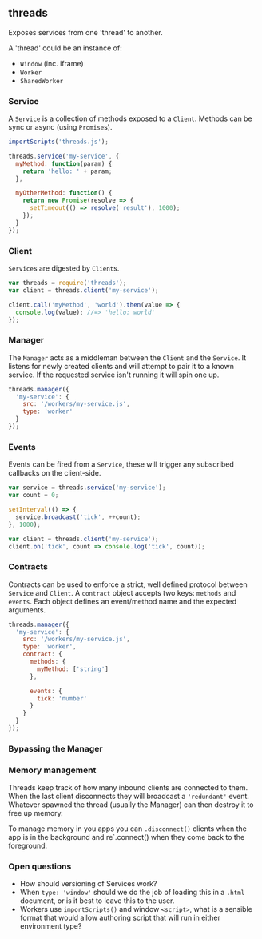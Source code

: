 ## threads

Exposes services from one 'thread' to another.

A 'thread' could be an instance of:

- `Window` (inc. iframe)
- `Worker`
- `SharedWorker`

### Service

A `Service` is a collection of methods exposed to a `Client`. Methods can be sync or async (using `Promise`s).

```js
importScripts('threads.js');

threads.service('my-service', {
  myMethod: function(param) {
    return 'hello: ' + param;
  },

  myOtherMethod: function() {
    return new Promise(resolve => {
      setTimeout(() => resolve('result'), 1000);
    });
  }
});
```

### Client

`Service`s are digested by `Client`s.

```js
var threads = require('threads');
var client = threads.client('my-service');

client.call('myMethod', 'world').then(value => {
  console.log(value); //=> 'hello: world'
});
```

### Manager

The `Manager` acts as a middleman between the `Client` and the `Service`. It listens for newly created clients and will attempt to pair it to a known service. If the requested service isn't running it will spin one up.

```js
threads.manager({
  'my-service': {
    src: '/workers/my-service.js',
    type: 'worker'
  }
});
```

### Events

Events can be fired from a `Service`, these will trigger any subscribed callbacks on the client-side.

```js
var service = threads.service('my-service');
var count = 0;

setInterval(() => {
  service.broadcast('tick', ++count);
}, 1000);
```

```js
var client = threads.client('my-service');
client.on('tick', count => console.log('tick', count));
```

### Contracts

Contracts can be used to enforce a strict, well defined protocol between `Service` and `Client`. A `contract` object accepts two keys: `methods` and `events`. Each object defines an event/method name and the expected arguments.

```js
threads.manager({
  'my-service': {
    src: '/workers/my-service.js',
    type: 'worker',
    contract: {
      methods: {
        myMethod: ['string']
      },

      events: {
        tick: 'number'
      }
    }
  }
});
```

### Bypassing the Manager



### Memory management

Threads keep track of how many inbound clients are connected to them. When the last client disconnects they will broadcast a `'redundant'` event. Whatever spawned the thread (usually the Manager) can then destroy it to free up memory.

To manage memory in you apps you can `.disconnect()` clients when the app is in the background and re`.connect() when they come back to the foreground.

### Open questions

- How should versioning of Services work?
- When `type: 'window'` should we do the job of loading this in a `.html` document, or is it best to leave this to the user.
- Workers use `importScripts()` and window `<script>`, what is a sensible format that would allow authoring script that will run in either environment type?
